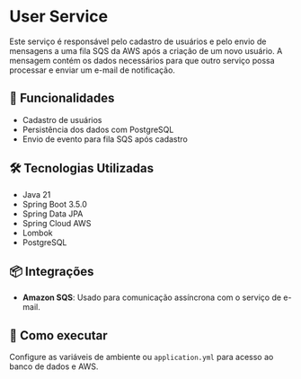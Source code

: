 # User Service

Este serviço é responsável pelo cadastro de usuários e pelo envio de mensagens a uma fila SQS da AWS após a criação de um novo usuário. A mensagem contém os dados necessários para que outro serviço possa processar e enviar um e-mail de notificação.

## 📌 Funcionalidades

- Cadastro de usuários
- Persistência dos dados com PostgreSQL
- Envio de evento para fila SQS após cadastro

## 🛠️ Tecnologias Utilizadas

- Java 21
- Spring Boot 3.5.0
- Spring Data JPA
- Spring Cloud AWS
- Lombok
- PostgreSQL

## 📦 Integrações

- **Amazon SQS**: Usado para comunicação assíncrona com o serviço de e-mail.

## 🚀 Como executar
Configure as variáveis de ambiente ou `application.yml` para acesso ao banco de dados e AWS.